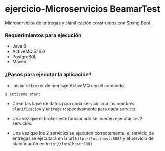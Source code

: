 # ejercicio-Microservicios BeamarTest
Microservicios de entregas y planificación construidos con Spring Boot.

### Requerimientos para ejecución
- Java 8
- ActiveMQ 5.16.0
- PostgreSQL
- Maven

### ¿Pasos para ejecutar la aplicación?
 - Iniciar el broker de mensaje ActiveMQ con el comando.
```
$ activemq start
```
 - Crear las base de datos para cada servicio con los nombres `planificacion` y `entrega` respectivamente para cada servicio.
 
- Una vez que el broker esté funcionado se pueden ejecutar los 2 servicios.

- Una vez que los 2 servicios se ejecuten correctamente, el servicio de entregas se ejecutará en la url `http://localhost:8080` y el servicio de planificación en `http://localhost:8081`.
